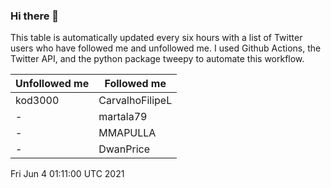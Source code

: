 ### Hi there 👋

This table is automatically updated every six hours with a list of Twitter users who have followed me and unfollowed me. I used Github Actions, the Twitter API, and the python package tweepy to automate this workflow.

| Unfollowed me |  Followed me |
| --- | --- |
|kod3000|CarvalhoFilipeL|
|-|martala79|
|-|MMAPULLA|
|-|DwanPrice|
Fri Jun  4 01:11:00 UTC 2021
